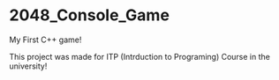# 2048_Console_Game

My First C++ game!

This project was made for ITP (Intrduction to Programing) Course in the university!
